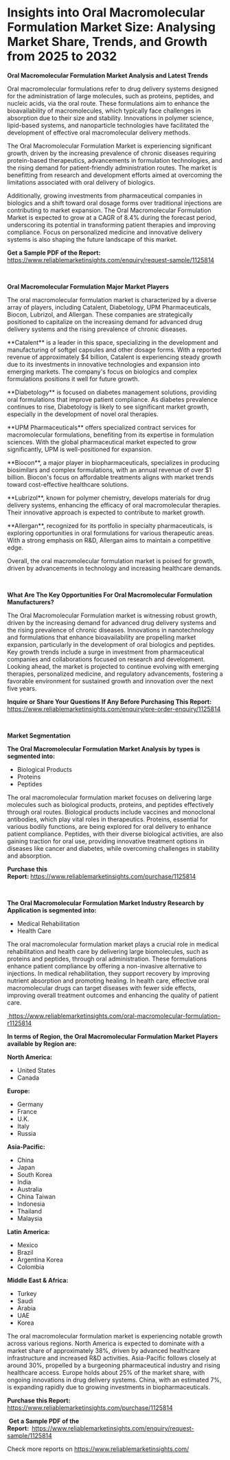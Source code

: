<p><h1>Insights into Oral Macromolecular Formulation Market Size: Analysing Market Share, Trends, and Growth from 2025 to 2032</h1></p><p><strong>Oral Macromolecular Formulation Market Analysis and Latest Trends</strong></p>
<p><p>Oral macromolecular formulations refer to drug delivery systems designed for the administration of large molecules, such as proteins, peptides, and nucleic acids, via the oral route. These formulations aim to enhance the bioavailability of macromolecules, which typically face challenges in absorption due to their size and stability. Innovations in polymer science, lipid-based systems, and nanoparticle technologies have facilitated the development of effective oral macromolecular delivery methods.</p><p>The Oral Macromolecular Formulation Market is experiencing significant growth, driven by the increasing prevalence of chronic diseases requiring protein-based therapeutics, advancements in formulation technologies, and the rising demand for patient-friendly administration routes. The market is benefitting from research and development efforts aimed at overcoming the limitations associated with oral delivery of biologics. </p><p>Additionally, growing investments from pharmaceutical companies in biologics and a shift toward oral dosage forms over traditional injections are contributing to market expansion. The Oral Macromolecular Formulation Market is expected to grow at a CAGR of 8.4% during the forecast period, underscoring its potential in transforming patient therapies and improving compliance. Focus on personalized medicine and innovative delivery systems is also shaping the future landscape of this market.</p></p>
<p><strong>Get a Sample PDF of the Report:&nbsp;</strong> <a href="https://www.reliablemarketinsights.com/enquiry/request-sample/1125814?utm_campaign=3221&utm_medium=2&utm_source=Github&utm_content=ia&utm_term=09032025&utm_id=oral-macromolecular-formulation">https://www.reliablemarketinsights.com/enquiry/request-sample/1125814</a></p>
<p>&nbsp;</p>
<p><strong>Oral Macromolecular Formulation Major Market Players</strong></p>
<p><p>The oral macromolecular formulation market is characterized by a diverse array of players, including Catalent, Diabetology, UPM Pharmaceuticals, Biocon, Lubrizol, and Allergan. These companies are strategically positioned to capitalize on the increasing demand for advanced drug delivery systems and the rising prevalence of chronic diseases.</p><p>**Catalent** is a leader in this space, specializing in the development and manufacturing of softgel capsules and other dosage forms. With a reported revenue of approximately $4 billion, Catalent is experiencing steady growth due to its investments in innovative technologies and expansion into emerging markets. The company's focus on biologics and complex formulations positions it well for future growth.</p><p>**Diabetology** is focused on diabetes management solutions, providing oral formulations that improve patient compliance. As diabetes prevalence continues to rise, Diabetology is likely to see significant market growth, especially in the development of novel oral therapies.</p><p>**UPM Pharmaceuticals** offers specialized contract services for macromolecular formulations, benefiting from its expertise in formulation sciences. With the global pharmaceutical market expected to grow significantly, UPM is well-positioned for expansion.</p><p>**Biocon**, a major player in biopharmaceuticals, specializes in producing biosimilars and complex formulations, with an annual revenue of over $1 billion. Biocon's focus on affordable treatments aligns with market trends toward cost-effective healthcare solutions.</p><p>**Lubrizol**, known for polymer chemistry, develops materials for drug delivery systems, enhancing the efficacy of oral macromolecular therapies. Their innovative approach is expected to contribute to market growth.</p><p>**Allergan**, recognized for its portfolio in specialty pharmaceuticals, is exploring opportunities in oral formulations for various therapeutic areas. With a strong emphasis on R&D, Allergan aims to maintain a competitive edge.</p><p>Overall, the oral macromolecular formulation market is poised for growth, driven by advancements in technology and increasing healthcare demands.</p></p>
<p>&nbsp;</p>
<p><strong>What Are The Key Opportunities For Oral Macromolecular Formulation Manufacturers?</strong></p>
<p><p>The Oral Macromolecular Formulation market is witnessing robust growth, driven by the increasing demand for advanced drug delivery systems and the rising prevalence of chronic diseases. Innovations in nanotechnology and formulations that enhance bioavailability are propelling market expansion, particularly in the development of oral biologics and peptides. Key growth trends include a surge in investment from pharmaceutical companies and collaborations focused on research and development. Looking ahead, the market is projected to continue evolving with emerging therapies, personalized medicine, and regulatory advancements, fostering a favorable environment for sustained growth and innovation over the next five years.</p></p>
<p><strong>Inquire or Share Your Questions If Any Before Purchasing This Report:</strong> <a href="https://www.reliablemarketinsights.com/enquiry/pre-order-enquiry/1125814?utm_campaign=3221&utm_medium=2&utm_source=Github&utm_content=ia&utm_term=09032025&utm_id=oral-macromolecular-formulation">https://www.reliablemarketinsights.com/enquiry/pre-order-enquiry/1125814</a></p>
<p>&nbsp;</p>
<p><strong>Market Segmentation</strong></p>
<p><strong>The Oral Macromolecular Formulation Market Analysis by types is segmented into:</strong></p>
<p><ul><li>Biological Products</li><li>Proteins</li><li>Peptides</li></ul></p>
<p><p>The oral macromolecular formulation market focuses on delivering large molecules such as biological products, proteins, and peptides effectively through oral routes. Biological products include vaccines and monoclonal antibodies, which play vital roles in therapeutics. Proteins, essential for various bodily functions, are being explored for oral delivery to enhance patient compliance. Peptides, with their diverse biological activities, are also gaining traction for oral use, providing innovative treatment options in diseases like cancer and diabetes, while overcoming challenges in stability and absorption.</p></p>
<p><strong>Purchase this Report:&nbsp;</strong><a href="https://www.reliablemarketinsights.com/purchase/1125814?utm_campaign=3221&utm_medium=2&utm_source=Github&utm_content=ia&utm_term=09032025&utm_id=oral-macromolecular-formulation">https://www.reliablemarketinsights.com/purchase/1125814</a></p>
<p>&nbsp;</p>
<p><strong>The Oral Macromolecular Formulation Market Industry Research by Application is segmented into:</strong></p>
<p><ul><li>Medical Rehabilitation</li><li>Health Care</li></ul></p>
<p><p>The oral macromolecular formulation market plays a crucial role in medical rehabilitation and health care by delivering large biomolecules, such as proteins and peptides, through oral administration. These formulations enhance patient compliance by offering a non-invasive alternative to injections. In medical rehabilitation, they support recovery by improving nutrient absorption and promoting healing. In health care, effective oral macromolecular drugs can target diseases with fewer side effects, improving overall treatment outcomes and enhancing the quality of patient care.</p></p>
<p><a href="https://www.reliablemarketinsights.com/oral-macromolecular-formulation-r1125814?utm_campaign=3221&utm_medium=2&utm_source=Github&utm_content=ia&utm_term=09032025&utm_id=oral-macromolecular-formulation">&nbsp;https://www.reliablemarketinsights.com/oral-macromolecular-formulation-r1125814</a></p>
<p><strong>In terms of Region, the Oral Macromolecular Formulation Market Players available by Region are:</strong></p>
<p>
    <p> <strong> North America: </strong>
        <ul>
            <li>United States</li>
            <li>Canada</li>
        </ul>
        </p> 
    <p> <strong> Europe: </strong>
        <ul>
            <li>Germany</li>
            <li>France</li>
            <li>U.K.</li>
            <li>Italy</li>
            <li>Russia</li>
        </ul>
        </p> 
    <p> <strong> Asia-Pacific: </strong>
        <ul>
            <li>China</li>
            <li>Japan</li>
            <li>South Korea</li>
            <li>India</li>
            <li>Australia</li>
            <li>China Taiwan</li>
            <li>Indonesia</li>
            <li>Thailand</li>
            <li>Malaysia</li>
        </ul>
        </p> 
    <p> <strong> Latin America: </strong>
        <ul>
            <li>Mexico</li>
            <li>Brazil</li>
            <li>Argentina Korea</li>
            <li>Colombia</li>
        </ul>
        </p> 
    <p> <strong> Middle East & Africa: </strong>
        <ul>
            <li>Turkey</li>
            <li>Saudi</li>
            <li>Arabia</li>
            <li>UAE</li>
            <li>Korea</li>
        </ul>
    </p>
    </p>
<p><p>The oral macromolecular formulation market is experiencing notable growth across various regions. North America is expected to dominate with a market share of approximately 38%, driven by advanced healthcare infrastructure and increased R&D activities. Asia-Pacific follows closely at around 30%, propelled by a burgeoning pharmaceutical industry and rising healthcare access. Europe holds about 25% of the market share, with ongoing innovations in drug delivery systems. China, with an estimated 7%, is expanding rapidly due to growing investments in biopharmaceuticals.</p></p>
<p><strong>Purchase this Report: </strong><a href="https://www.reliablemarketinsights.com/purchase/1125814?utm_campaign=3221&utm_medium=2&utm_source=Github&utm_content=ia&utm_term=09032025&utm_id=oral-macromolecular-formulation">https://www.reliablemarketinsights.com/purchase/1125814</a></p>
<p>&nbsp;<strong>Get a Sample PDF of the Report:&nbsp;&nbsp;</strong><a href="https://www.reliablemarketinsights.com/enquiry/request-sample/1125814?utm_campaign=3221&utm_medium=2&utm_source=Github&utm_content=ia&utm_term=09032025&utm_id=oral-macromolecular-formulation">https://www.reliablemarketinsights.com/enquiry/request-sample/1125814</a></p>
<p><strong></strong></p>
<p>Check more reports on <a href="https://www.reliablemarketinsights.com/?utm_campaign=3221&utm_medium=2&utm_source=Github&utm_content=ia&utm_term=09032025&utm_id=oral-macromolecular-formulation">https://www.reliablemarketinsights.com/</a></p>